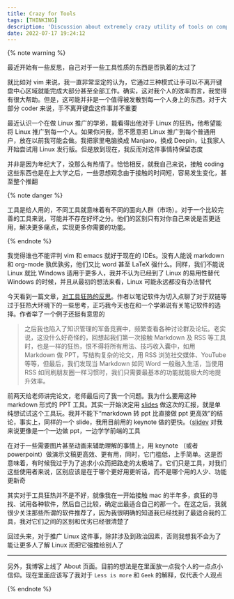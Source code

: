 ```yaml
---
title: Crazy for Tools
tags: [THINKING]
description: 'Discussion about extremely crazy utility of tools on computer'
date: 2022-07-17 19:24:12
---
```


{% note warning %}

最近开始有一些反思，自己对于一些工具性质的东西是否执着的太过了

就比如对 vim 来说，我一直非常坚定的认为，它通过三种模式让手可以不离开键盘中心区域就能完成大部分甚至全部工作。确实，这对我个人的效率而言，我觉得有很大帮助。但是，这可能并非是一个值得被发散到每一个人身上的东西。对于大部分 coder 来说，手不离开键盘这件事并不重要

最近认识一个在做 Linux 推广的学弟，能看得出他对于 Linux 的狂热，他希望能将 Linux 推广到每一个人。如果你问我，愿不愿意把 Linux 推广到每个普通用户，放在以前我可能会做。我把家里电脑换成 Manjaro，换成 Deepin，让我家人开始尝试用 Linux 发行版。但是放到现在，我反而对这件事情持保留态度

并非是因为年纪大了，没那么有热情了。恰恰相反，就我自己来说，接触 coding 这些东西也是在上大学之后，一些思想观念由于接触的时间短，容易发生变化，甚至整个推翻

{% note danger %}

工具是给人用的，不同工具就意味着有不同的面向人群（市场）。对于一个比较完善的工具来说，可能并不存在好坏之分。他们的区别只有对你自己来说是否更适用，解决更多痛点，实现更多你需要的功能。

{% endnote %}

我觉得谁也不能评判 vim 和 emacs 就好于现在的 IDEs。没有人能说 markdown 和 org-mode 孰优孰劣，他们又比 word 甚至 LaTeX 强什么。同样，我们不能说 Linux 就比 Windows 适用于更多人，我并不认为已经到了 Linux 的易用性替代 Windows 的时候，并且从最初的想法来看，Linux 可能永远都没有办法替代

今天看到一篇文章，[对工具狂热的反思](https://sspai.com/post/61029)。作者以笔记软件为切入点聊了对于双链等过于狂热大环境下的一些思考，正巧我今天也在和一个学弟说有关笔记软件的选择。作者举了一个例子还挺有意思的

> 之后我也陷入了知识管理的军备竞赛中，频繁查看各种讨论群及论坛。老实说，这没什么好奇怪的，回想起我们第一次接触 Markdown 及 RSS 等工具时，也是一样的狂热，恨不得将所有用法、技巧收入囊中，如用 Markdown 做 PPT，写结构复杂的论文，用 RSS 浏览社交媒体、YouTube 等等，但最后，我们发现当 Markdown 如同 Word 一般融入生活，当使用 RSS 如同刷朋友圈一样习惯时，我们只需要最基本的功能就能极大的地提升效率。

前两天给老师讲完论文，老师最后问了我一个问题。我为什么要用这种 markdown 形式的 PPT 工具。其实一开始决定用 [slides](https://github.com/maaslalani/slides) 做这次的汇报，就是单纯想试试这个工具玩。我并不能下“markdown 转 ppt 比直接做 ppt 更高效”的结论，事实上，同样的一个 slide，我用目前用的 keynote 做的更快。（[slidev](https://github.com/slidevjs/slidev) 对我来说更像是一个一边做 ppt，一边学学前端的工具

在对于一些需要图片甚至动画来辅助理解的事情上，用 keynote （或者 powerpoint）做演示文稿更高效、更有用，同时，它门槛低，上手简单。这是否意味着，有时候我过于为了追求小众而把路走的太极端了。它们只是工具，对我们这些使用者来说，区别应该是在于哪个更好用更听话，而不是哪个用的人少、功能更新奇

其实对于工具狂热并不是不好，就像我在一开始接触 mac 的半年多，疯狂的寻找、试用各种软件，然后自己比较，确定出最适合自己的那一个。在这之后，我就很少关注那些所谓的软件推荐了，因为我很明确的知道我已经找到了最适合我的工具，我对它们之间的区别和优劣已经很清楚了

回过头来，对于推广 Linux 这件事，除非涉及到政治因素，否则我想我不会为了能让更多人了解 Linux 而把它强推给别人了

---

另外，我博客上线了 About 页面。目前的想法是在里面放一点我个人的一点点小信仰。现在里面应该写了我对于 `Less is more` 和 `Geek` 的解释，仅代表个人观点

{% endnote %}
